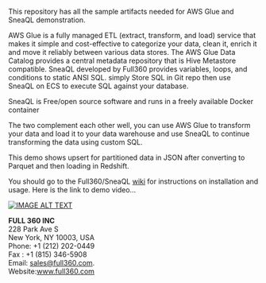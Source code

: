This repository has all the sample artifacts needed for AWS Glue and SneaQL demonstration. 

AWS Glue is a fully managed ETL (extract, transform, and load) service that makes it simple and cost-effective to categorize your data, clean it, enrich it and move it reliably between various data stores. 
The AWS Glue Data Catalog provides a central metadata repository that is Hive Metastore compatible. SneaQL developed by Full360 provides variables, loops, and conditions to static ANSI SQL. simply Store SQL in Git repo then use SneaQL on ECS to execute SQL against your database.

SneaQL is Free/open source software and runs in a freely available Docker container

The two complement each other well, you can use AWS Glue to transform your data and load it to your data warehouse and use SneaQL to continue transforming the data using custom SQL.

This demo shows upsert for partitioned data in JSON after converting to Parquet and then loading in Redshift.

You should go to the Full360/SneaQL [wiki](https://github.com/full360/sneaql/wiki)  for instructions on installation and usage.
Here is the link to demo video...

[![IMAGE ALT TEXT](http://img.youtube.com/vi/FWVI93hUtGM/0.jpg)](https://youtu.be/Vo_H7ac46hU "SneaQL Overview")


<b>FULL 360 INC</b>                                                                             
228 Park Ave S                                                                        
New York, NY 10003, USA                                                        
Phone: +1 (212) 202-0449                                                    
Fax  : +1 (815) 346-5908                                                      
Email: sales@full360.com.                                 
Website:www.full360.com

